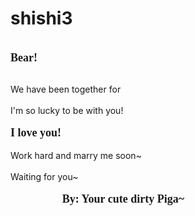 # shishi3
<html xmlns="http://www.w3.org/1999/xhtml">
<head runat="server">
    <title></title>      
    <style type="text/css">
        .newStyle1 {
            font-family: Algerian;
        }
        .auto-style1 {
            font-family: "Bell MT";
            font-weight: bold;
            font-size: large;
        }
        </style>
</head>
    <meta http-equiv="Content-Type" content="text/html; charset=utf-8" />
    <title>倒计时</title>
    <link rel="stylesheet" href="style.css" />

<body>
     <form id="form2" runat="server">
            <br />
            <span class="auto-style1">Bear!</span><br class="auto-style1" />
         <br />
        <div>
            <asp:Label ID="Label1" runat="server" Text="Label"></asp:Label>
        </div>
    </form>
    <div class="time">We have been together for <span id="LeftTime"></span></div>
    <script>
    function FreshTime() {
        var endtime = new Date("2019/6/1"); //结束时间
        var nowtime = new Date(); //当前时间
        var lefttime = parseInt((nowtime.getTime() - endtime.getTime()) / 1000);
        d = parseInt(lefttime / 3600 / 24);
        h = parseInt((lefttime / 3600) % 24);
        m = parseInt((lefttime / 60) % 60);
        s = parseInt(lefttime % 60);
        document.getElementById("LeftTime").innerHTML = d + " days!<br />";
    }
    FreshTime()
    var sh;
    sh = setInterval(FreshTime, 1000);
    </script>     
            <br />
            I'm so lucky to be with you!<br />
            <br />
            <span class="auto-style1">I love you!</span><br class="auto-style1" />
            <br />
            Work hard and marry me soon~<br />
            <br />
            Waiting for you~<br />
    <br />
    &nbsp&nbsp&nbsp&nbsp&nbsp&nbsp&nbsp&nbsp&nbsp&nbsp&nbsp&nbsp&nbsp&nbsp&nbsp&nbsp&nbsp&nbsp&nbsp&nbsp&nbsp<span class="auto-style1">By: Your cute dirty Piga~</span><br class="auto-style1" />
           


</body>
</html>
